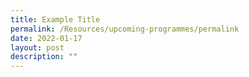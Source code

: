 ```yaml
---
title: Example Title
permalink: /Resources/upcoming-programmes/permalink
date: 2022-01-17
layout: post
description: ""
---
```

